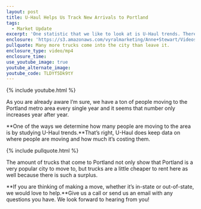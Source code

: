 ```yaml
---
layout: post
title: U-Haul Helps Us Track New Arrivals to Portland
tags:
  - Market Update
excerpt: 'One statistic that we like to look at is U-Haul trends. There are a ton of trucks coming into the city, but few are leaving.'
enclosure: 'https://s3.amazonaws.com/vyralmarketing/Anne+Stewart/Videos/2017/U-Haul+Helps+Us+Track+New+Arrivals+to+Portland+-+Oregon+Real+Estate+Agent.mp4'
pullquote: Many more trucks come into the city than leave it.
enclosure_type: video/mp4
enclosure_time:
use_youtube_image: true
youtube_alternate_image:
youtube_code: TLDYf5Dk9tY
---
```



{% include youtube.html %}

As you are already aware I’m sure, we have a ton of people moving to the Portland metro area every single year and it seems that number only increases year after year.&nbsp;

**One of the ways we determine how many people are moving to the area is by studying U-Haul trends.**That’s right, U-Haul does keep data on where people are moving and how much it’s costing them.&nbsp;

{% include pullquote.html %}

The amount of trucks that come to Portland not only show that Portland is a very popular city to move to, but trucks are a little cheaper to rent here as well because there is such a surplus.

**If you are thinking of making a move, whether it’s in-state or out-of-state, we would love to help.**Give us a call or send us an email with any questions you have. We look forward to hearing from you!